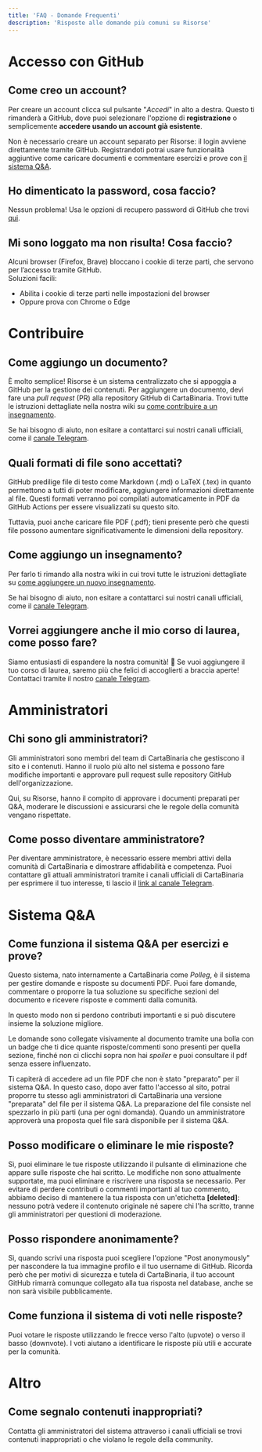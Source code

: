 ```yaml
---
title: 'FAQ - Domande Frequenti'
description: 'Risposte alle domande più comuni su Risorse'
---
```


# Accesso con GitHub

## Come creo un account?

Per creare un account clicca sul pulsante "_Accedi_" in alto a destra. Questo ti rimanderà a GitHub, dove puoi selezionare l'opzione di **registrazione** o semplicemente **accedere usando un account già esistente**.

Non è necessario creare un account separato per Risorse: il login avviene direttamente tramite GitHub. Registrandoti potrai usare funzionalità aggiuntive come caricare documenti e commentare esercizi e prove con [il sistema Q&A](Sistema-QA).

## Ho dimenticato la password, cosa faccio?

Nessun problema! Usa le opzioni di recupero password di GitHub che trovi [qui](https://github.com/password_reset).

<!-- ## Come carico un documento?
Vai nella sezione appropriata del sito e utilizza la funzione di upload. Assicurati che il file sia in formato supportato (PDF, Markdown, etc.) e non superi la dimensione massima consentita. -->

## Mi sono loggato ma non risulta! Cosa faccio?

Alcuni browser (Firefox, Brave) bloccano i cookie di terze parti, che servono per l’accesso tramite GitHub.  
Soluzioni facili:

- Abilita i cookie di terze parti nelle impostazioni del browser
- Oppure prova con Chrome o Edge

# Contribuire

## Come aggiungo un documento?

È molto semplice! Risorse è un sistema centralizzato che si appoggia a GitHub per la gestione dei contenuti. Per aggiungere un documento, devi fare una _pull request_ (PR) alla repository GitHub di CartaBinaria. Trovi tutte le istruzioni dettagliate nella nostra wiki su [come contribuire a un insegnamento](https://cartabinaria.students.cs.unibo.it/wiki/raccolte-di-risorse/contribuire-a-un-insegnamento/).

Se hai bisogno di aiuto, non esitare a contattarci sui nostri canali ufficiali, come il [canale Telegram](https://t.me/cartabinaria).

## Quali formati di file sono accettati?

GitHub predilige file di testo come Markdown (.md) o LaTeX (.tex) in quanto permettono a tutti di poter modificare, aggiungere informazioni direttamente al file. Questi formati verranno poi compilati automaticamente in PDF da GitHub Actions per essere visualizzati su questo sito.

Tuttavia, puoi anche caricare file PDF (.pdf); tieni presente però che questi file possono aumentare significativamente le dimensioni della repository.

## Come aggiungo un insegnamento?

Per farlo ti rimando alla nostra wiki in cui trovi tutte le istruzioni dettagliate su [come aggiungere un nuovo insegnamento](https://cartabinaria.students.cs.unibo.it/wiki/raccolte-di-risorse/aggiungere-un-nuovo-insegnamento/).

Se hai bisogno di aiuto, non esitare a contattarci sui nostri canali ufficiali, come il [canale Telegram](https://t.me/cartabinaria).

## Vorrei aggiungere anche il mio corso di laurea, come posso fare?

Siamo entusiasti di espandere la nostra comunità! 🎉 Se vuoi aggiungere il tuo corso di laurea, saremo più che felici di accoglierti a braccia aperte! Contattaci tramite il nostro [canale Telegram](https://t.me/cartabinaria).

# Amministratori

## Chi sono gli amministratori?

Gli amministratori sono membri del team di CartaBinaria che gestiscono il sito e i contenuti.
Hanno il ruolo più alto nel sistema e possono fare modifiche importanti e approvare pull request sulle repository GitHub dell'organizzazione.

Qui, su Risorse, hanno il compito di approvare i documenti preparati per Q&A, moderare le discussioni e assicurarsi che le regole della comunità vengano rispettate.

## Come posso diventare amministratore?

Per diventare amministratore, è necessario essere membri attivi della comunità di CartaBinaria e dimostrare affidabilità e competenza.
Puoi contattare gli attuali amministratori tramite i canali ufficiali di CartaBinaria per esprimere il tuo interesse, ti lascio il [link al canale Telegram](https://t.me/cartabinaria).

# Sistema Q&A

## Come funziona il sistema Q&A per esercizi e prove?

Questo sistema, nato internamente a CartaBinaria come _Polleg_, è il sistema per gestire domande e risposte su documenti PDF. Puoi fare domande, commentare o proporre la tua soluzione su specifiche sezioni del documento e ricevere risposte e commenti dalla comunità.

In questo modo non si perdono contributi importanti e si può discutere insieme la soluzione migliore.

Le domande sono collegate visivamente al documento tramite una bolla con un badge che ti dice quante risposte/commenti sono presenti per quella sezione, finché non ci clicchi sopra non hai _spoiler_ e puoi consultare il pdf senza essere influenzato.

Ti capiterà di accedere ad un file PDF che non è stato "preparato" per il sistema Q&A. In questo caso, dopo aver fatto l'accesso al sito, potrai proporre tu stesso agli amministratori di CartaBinaria una versione "preparata" del file per il sistema Q&A. La preparazione del file consiste nel spezzarlo in più parti (una per ogni domanda). Quando un amministratore approverà una proposta quel file sarà disponibile per il sistema Q&A.

## Posso modificare o eliminare le mie risposte?

Sì, puoi eliminare le tue risposte utilizzando il pulsante di eliminazione che appare sulle risposte che hai scritto. Le modifiche non sono attualmente supportate, ma puoi eliminare e riscrivere una risposta se necessario.
Per evitare di perdere contributi o commenti importanti al tuo commento, abbiamo deciso di mantenere la tua risposta con un'etichetta **[deleted]**: nessuno potrà vedere il contenuto originale né sapere chi l'ha scritto, tranne gli amministratori per questioni di moderazione.

## Posso rispondere anonimamente?

Sì, quando scrivi una risposta puoi scegliere l'opzione "Post anonymously" per nascondere la tua immagine profilo e il tuo username di GitHub. Ricorda però che per motivi di sicurezza e tutela di CartaBinaria, il tuo account GitHub rimarrà comunque collegato alla tua risposta nel database, anche se non sarà visibile pubblicamente.

## Come funziona il sistema di voti nelle risposte?

Puoi votare le risposte utilizzando le frecce verso l'alto (upvote) o verso il basso (downvote). I voti aiutano a identificare le risposte più utili e accurate per la comunità.

# Altro

## Come segnalo contenuti inappropriati?

Contatta gli amministratori del sistema attraverso i canali ufficiali se trovi contenuti inappropriati o che violano le regole della community.
